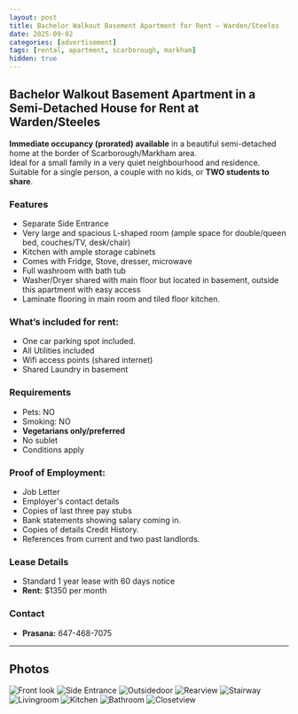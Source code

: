 ```yaml
---
layout: post
title: Bachelor Walkout Basement Apartment for Rent – Warden/Steeles
date: 2025-09-02
categories: [advertisement]
tags: [rental, apartment, scarborough, markham]
hidden: true
---
```



## Bachelor Walkout Basement Apartment in a Semi-Detached House for Rent at Warden/Steeles

**Immediate occupancy (prorated) available** in a beautiful semi-detached home at the border of Scarborough/Markham area.  
Ideal for a small family in a very quiet neighbourhood and residence.  
Suitable for a single person, a couple with no kids, or **TWO students to share**.

### Features
- Separate Side Entrance
- Very large and spacious L-shaped room (ample space for double/queen bed, couches/TV, desk/chair)
- Kitchen with ample storage cabinets
- Comes with Fridge, Stove, dresser, microwave 
- Full washroom with bath tub
- Washer/Dryer shared with main floor but located in basement, outside this apartment with easy access
- Laminate flooring in main room and tiled floor kitchen.

### What’s included for rent:
* One car parking spot included.
* All Utilities included
* Wifi access points (shared internet)
* Shared Laundry in basement


### Requirements
- Pets: NO
- Smoking: NO
- **Vegetarians only/preferred**
- No sublet
- Conditions apply

### Proof of Employment:
* Job Letter
* Employer's contact details
* Copies of last three pay stubs
* Bank statements showing salary coming in.
* Copies of details Credit History.
* References from current and two past landlords.


### Lease Details
- Standard 1 year lease with 60 days notice
- **Rent:** $1350 per month

### Contact
- **Prasana:** 647-468-7075


---

## Photos

![Front look](../assets/images/rentalad/Frontfacing.jpg)
![Side Entrance](../assets/images/rentalad/Side.jpg)
![Outsidedoor](../assets/images/rentalad/Outsidedoor.jpg)
![Rearview](../assets/images/rentalad/Rearview.jpg)
![Stairway](../assets/images/rentalad/Steps.jpg)
![Livingroom](../assets/images/rentalad/Fullview.jpg)
![Kitchen](../assets/images/rentalad/Kitchen.jpg)
![Bathroom](../assets/images/rentalad/washroom.jpg)
![Closetview](../assets/images/rentalad/Closetview.jpg)